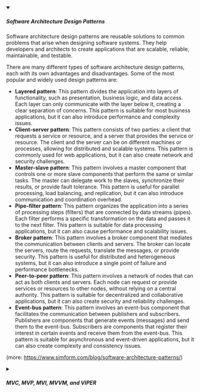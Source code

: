 <!-- https://brandfolder.com/workbench/extract-text-from-image -->
<!-- ![MVC](/img/interviews/design-system/MVC.webp) -->

<details open>
  <summary><h5>Software Architecture Design Patterns</h5></summary>

Software architecture design patterns are reusable solutions to common problems that arise when designing software systems. They help developers and architects to create applications that are scalable, reliable, maintainable, and testable.

There are many different types of software architecture design patterns, each with its own advantages and disadvantages. Some of the most popular and widely used design patterns are:

- **Layered pattern**: This pattern divides the application into layers of functionality, such as presentation, business logic, and data access. Each layer can only communicate with the layer below it, creating a clear separation of concerns. This pattern is suitable for most business applications, but it can also introduce performance and complexity issues.
- **Client-server pattern**: This pattern consists of two parties: a client that requests a service or resource, and a server that provides the service or resource. The client and the server can be on different machines or processes, allowing for distributed and scalable systems. This pattern is commonly used for web applications, but it can also create network and security challenges.
- **Master-slave pattern**: This pattern involves a master component that controls one or more slave components that perform the same or similar tasks. The master can delegate work to the slaves, synchronize their results, or provide fault tolerance. This pattern is useful for parallel processing, load balancing, and replication, but it can also introduce communication and coordination overhead.
- **Pipe-filter pattern**: This pattern organizes the application into a series of processing steps (filters) that are connected by data streams (pipes). Each filter performs a specific transformation on the data and passes it to the next filter. This pattern is suitable for data processing applications, but it can also cause performance and scalability issues.
- **Broker pattern**: This pattern involves a broker component that mediates the communication between clients and servers. The broker can locate the servers, route the requests, translate the messages, or provide security. This pattern is useful for distributed and heterogeneous systems, but it can also introduce a single point of failure and performance bottlenecks.
- **Peer-to-peer pattern**: This pattern involves a network of nodes that can act as both clients and servers. Each node can request or provide services or resources to other nodes, without relying on a central authority. This pattern is suitable for decentralized and collaborative applications, but it can also create security and reliability challenges.
- **Event-bus pattern**: This pattern involves an event-bus component that facilitates the communication between publishers and subscribers. Publishers are components that generate events (messages) and send them to the event-bus. Subscribers are components that register their interest in certain events and receive them from the event-bus. This pattern is suitable for asynchronous and event-driven applications, but it can also create complexity and consistency issues.

(more: https://www.simform.com/blog/software-architecture-patterns/)

</details>

<details>
  <summary><h5>MVC, MVP, MVI, MVVM, and VIPER</h5></summary>

MVC, MVP, MVI, MVVM, and VIPER are all **layered patterns**.

* **Model-View-Controller (MVC)**

  Imagine you are a chef & a waiter also, you suposed to serve multiple customers (1-many relationship). The customers (view) tells you what they want to order (user input). You (controler) go to the kitchen (model) and get the food, cook the food (control). You (controler) bring the food to the customer (view).

  ![MVC](/img/interviews/design-system/MVC.webp)

  - Model: “The backend that contains all the data logic”
  - View: “The frontend or graphical user interface (GUI)”
  - Controller: “The brains of the application that controls how data is displayed”

* **Model-View-Presenter (MVP)** 

  Imagine you are a waiter suposed to serve a customer (only that customer, 1-1 relationship). The customer (view) tells you what they want to order (user input). You (presenter) go to the kitchen (model) and get the food. You (presenter) bring the food to the customer (view).

  ![MVP](/img/interviews/design-system/MVP.webp)

  - Model is same as in MVC Model
  - View meets the inputs from the user
  - View knows Presenter, Presenter knows View through an interface, there is an abstraction between them.
  - Unlike MVC, there is a 1–1 relationship between View and Presenter.

* **Model-View-Intent (MVI)** 

  The customer interacts with the the waiter (the View) to place an order (the intent). The manager (business logic) then receives the order, verify, update & keep track in a book (the model).

  ![MVI](/img/interviews/design-system/MVI.webp)
  
  - “MVI was designed with reactive programming in mind.”
  - The Model represents a situation (state). Models in MVI must be immutable to allow a one-way flow of data.

* **Model-View-ViewModel (MVVM)** 

  Angular also implements some of the concepts of MVVM

  ```tsx
  // Model 
  class User { 
    name: string; email: string;
    constructor(name: string, email: string) { this.name = name; this.email = email; } 
  }

  // View 
  <template> <div> <h1>{{user.name}}</h1> <p>{{user.email}}</p> </div> </template>

  // View Model 
  @Component({ selector: ‘app-user’, templateUrl: ‘./user.component.html’, styleUrls: [‘./user.component.css’] }) 
  export class UserComponent { 
    @Input() user: User; 
    // bind data from parent component 
    @Output() selected = new EventEmitter<User>(); // emit event to parent component
    constructor() {}
    selectUser() { this.selected.emit(this.user)}; // trigger event when user is selected 
  }
  ```

  ![MVVM](/img/interviews/design-system/MVVM.webp)

  - ViewModel is data Model of View.
  - Model is model of database. View  model will change data from Model to a form that view that can easily to read.
  - View is View controler, get data from ViewModel and redering the view.
  - The biggest benefit of MVVM to software developers is Separation of Concerns such as visual interface and business structures in the background, data access structures.

* **View-Intent-Presenter-Entity-Router (VIPER)**

  The customer interacts with the waiter (the presenter) to place an order. The waiter then interacts with the manager (the router) to keep track of the order and point out which chef to interact with. The chef (the interactor) then gets the groceries/ingredients (the entity) to cook. When done, the chef notifies the waiter. The waiter then contacts the manager, and the manager tells the waiter where to take the customer's order.

  ![VIPER](/img/interviews/design-system/VIPER.png)

</details>
